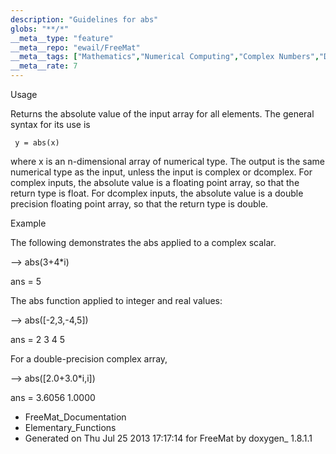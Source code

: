 ```yaml
---
description: "Guidelines for abs"
globs: "**/*"
__meta__type: "feature"
__meta__repo: "ewail/FreeMat"
__meta__tags: ["Mathematics","Numerical Computing","Complex Numbers","Data Types","FreeMat"]
__meta__rate: 7
---
```


 Usage

Returns the absolute value of the input array for all
elements. The general syntax for its use is

     y = abs(x)

where x is an n-dimensional array of numerical type. The
output is the same numerical type as the input, unless the
input is complex or dcomplex. For complex inputs, the
absolute value is a floating point array, so that the return
type is float. For dcomplex inputs, the absolute value is a
double precision floating point array, so that the return
type is double.


 Example

The following demonstrates the abs applied to a complex
scalar.

  --> abs(3+4*i)

  ans =
   5

The abs function applied to integer and real values:

  --> abs([-2,3,-4,5])

  ans =
   2 3 4 5

For a double-precision complex array,

  --> abs([2.0+3.0*i,i])

  ans =
      3.6056    1.0000


* FreeMat_Documentation
* Elementary_Functions
* Generated on Thu Jul 25 2013 17:17:14 for FreeMat by
  doxygen_ 1.8.1.1

